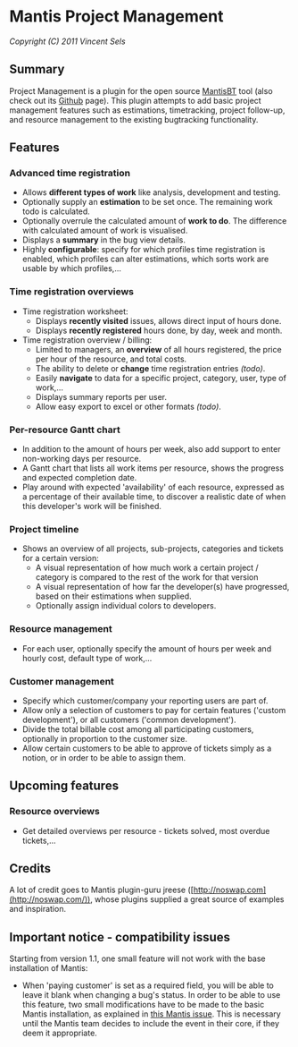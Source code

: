 
# Mantis Project Management

*Copyright (C) 2011 Vincent Sels*

## Summary

Project Management is a plugin for the open source [MantisBT](http://www.mantisbt.org) tool (also check out its [Github](https://github.com/mantisbt) page). This plugin attempts to add basic project management features such as estimations, timetracking, project follow-up, and resource management to the existing bugtracking functionality.

## Features

### Advanced time registration

* Allows **different types of work** like analysis, development and testing.
* Optionally supply an **estimation** to be set once. The remaining work todo is calculated.
* Optionally overrule the calculated amount of **work to do**. The difference with calculated amount of work is visualised.
* Displays a **summary** in the bug view details.
* Highly **configurable**: specify for which profiles time registration is enabled, which profiles can alter estimations, which sorts work are usable by which profiles,...

### Time registration overviews

* Time registration worksheet:
  * Displays **recently visited** issues, allows direct input of hours done.
  * Displays **recently registered** hours done, by day, week and month.
* Time registration overview / billing:
  * Limited to managers, an **overview** of all hours registered, the price per hour of the resource, and total costs.
  * The ability to delete or **change** time registration entries *(todo)*.
  * Easily **navigate** to data for a specific project, category, user, type of work,...
  * Displays summary reports per user.
  * Allow easy export to excel or other formats *(todo)*.

### Per-resource Gantt chart

* In addition to the amount of hours per week, also add support to enter non-working days per resource.
* A Gantt chart that lists all work items per resource, shows the progress and expected completion date.
* Play around with expected 'availability' of each resource, expressed as a percentage of their available time,
to discover a realistic date of when this developer's work will be finished.

### Project timeline

* Shows an overview of all projects, sub-projects, categories and tickets for a certain version:
  * A visual representation of how much work a certain project / category is compared to the rest of the work for that version
  * A visual representation of how far the developer(s) have progressed, based on their estimations when supplied.
  * Optionally assign individual colors to developers.

### Resource management

* For each user, optionally specify the amount of hours per week and hourly cost, default type of work,...

### Customer management

* Specify which customer/company your reporting users are part of.
* Allow only a selection of customers to pay for certain features ('custom development'), or all customers ('common development').
* Divide the total billable cost among all participating customers, optionally in proportion to the customer size.
* Allow certain customers to be able to approve of tickets simply as a notion, or in order to be able to assign them.

## Upcoming features

### Resource overviews

* Get detailed overviews per resource - tickets solved, most overdue tickets,...

## Credits

A lot of credit goes to Mantis plugin-guru jreese ([http://noswap.com](http://noswap.com/)), whose plugins supplied a great source of examples and inspiration.

## Important notice - compatibility issues

Starting from version 1.1, one small feature will not work with the base installation of Mantis:
* When 'paying customer' is set as a required field, you will be able to leave it blank when changing a bug's status.
In order to be able to use this feature, two small modifications have to be made to the basic Mantis installation,
as explained in [this Mantis issue](http://www.mantisbt.org/bugs/view.php?id=14329). This is necessary until the Mantis team decides
to include the event in their core, if they deem it appropriate.
